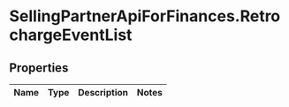# SellingPartnerApiForFinances.RetrochargeEventList

## Properties
Name | Type | Description | Notes
------------ | ------------- | ------------- | -------------
